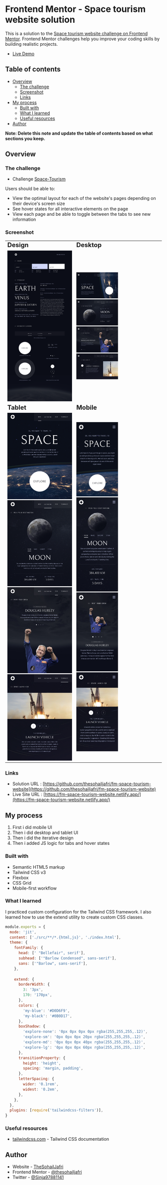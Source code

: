 # Frontend Mentor - Space tourism website solution

This is a solution to the [Space tourism website challenge on Frontend Mentor](https://www.frontendmentor.io/challenges/space-tourism-multipage-website-gRWj1URZ3). Frontend Mentor challenges help you improve your coding skills by building realistic projects.

- [Live Demo](https://fm-space-tourism-website.netlify.app/)

## Table of contents

- [Overview](#overview)
  - [The challenge](#the-challenge)
  - [Screenshot](#screenshot)
  - [Links](#links)
- [My process](#my-process)
  - [Built with](#built-with)
  - [What I learned](#what-i-learned)
  - [Useful resources](#useful-resources)
- [Author](#author)

**Note: Delete this note and update the table of contents based on what sections you keep.**

## Overview

### The challenge

- Challenge [Space-Tourism](https://www.frontendmentor.io/challenges/space-tourism-multipage-website-gRWj1URZ3)

Users should be able to:

- View the optimal layout for each of the website's pages depending on their device's screen size
- See hover states for all interactive elements on the page
- View each page and be able to toggle between the tabs to see new information

### Screenshot

<table border="0">
 <tr>
    <td><b style="font-size:20px">Design</b></td>
    <td><b style="font-size:20px">Desktop</b></td>
 </tr>
 <tr>
    <td>
		<img src="./layouts/DesignSystem.png" alt="DesignSystem" width="100%" >
</td>
    <td>
    	<img src="./layouts/DesktopHome.jpg" alt="DesktopHome" width="50%" >
    	<img src="./layouts/DesktopDestinationA.png" alt="DesktopDestinationA" width="50%" >

<img src="./layouts/DesktopCrewA.png" alt="DesktopCrewA" width="50%" >
<img src="./layouts/DesktopTechnologyA.png" alt="DesktopTechnologyA" width="50%" >
		</td>
 </tr>
  <tr>
    <td><b style="font-size:20px">Tablet</b></td>
    <td><b style="font-size:20px">Mobile</b></td>
 </tr>
 <tr>
    <td>
		<img src="./layouts/TabletHome.png" alt="TabletHome" width="100%" >
<img src="./layouts/TabletDestinationA.png" alt="TabletDestinationA" width="100%" >
<img src="./layouts/TabletCrewA.jpg" alt="TabletCrewA" width="100%" >
<img src="./layouts/TabletTechnologyA.jpg" alt="TabletTechnologyA" width="100%" >
</td>
    <td>
<img src="./layouts/MobileHome.png" alt="MobileHome" width="50%" >
<img src="./layouts/MobileDestinationA.jpg" alt="MobileDestinationA" width="50%" >
<img src="./layouts/MobileCrewA.jpg" alt="MobileCrewA" width="50%" >
<img src="./layouts/MobileTechnologyA.jpg" alt="MobileTechnologyA" width="50%" >
		</td>
 </tr>
</table>

### Links

- Solution URL : [https://github.com/thesohailjafri/fm-space-tourism-website](https://github.com/thesohailjafri/fm-space-tourism-website)
- Live Site URL : [https://fm-space-tourism-website.netlify.app/](https://fm-space-tourism-website.netlify.app/)

## My process

1. First i did mobile UI
2. Then i did desktop and tablet UI
3. Then i did the iterative design
4. Then i added JS logic for tabs and hover states

### Built with

- Semantic HTML5 markup
- Tailwind CSS v3
- Flexbox
- CSS Grid
- Mobile-first workflow

### What I learned

I practiced custom configuration for the Tailwind CSS framework. I also learned how to use the extend utility to create custom CSS classes.

```js
module.exports = {
  mode: 'jit',
  content: ['./src/**/*.{html,js}', './index.html'],
  theme: {
    fontFamily: {
      head: [' "Bellefair", serif'],
      subhead: ['"Barlow Condensed", sans-serif'],
      sans: ['"Barlow", sans-serif'],
    },

    extend: {
      borderWidth: {
        3: '3px',
        170: '170px',
      },
      colors: {
        'my-blue': '#D0D6F9',
        'my-black': '#0B0D17',
      },
      boxShadow: {
        'explore-none': '0px 0px 0px 0px rgba(255,255,255,.12)',
        'explore-sm': '0px 0px 0px 20px rgba(255,255,255,.12)',
        'explore-md': '0px 0px 0px 40px rgba(255,255,255,.12)',
        'explore-lg': '0px 0px 0px 60px rgba(255,255,255,.12)',
      },
      transitionProperty: {
        height: 'height',
        spacing: 'margin, padding',
      },
      letterSpacing: {
        wider: '0.1rem',
        widest: '0.2em',
      },
    },
  },
  plugins: [require('tailwindcss-filters')],
}
```

### Useful resources

- [tailwindcss.com](https://tailwindcss.com/) - Tailwind CSS documentation

## Author

- Website - [TheSohailJafri](https://thesohailjafri.netlify.app/)
- Frontend Mentor - [@thesohailjafri](https://www.frontendmentor.io/profile/thesohailjafri)
- Twitter - [@Sinja97881141](https://twitter.com/Sinja97881141)
